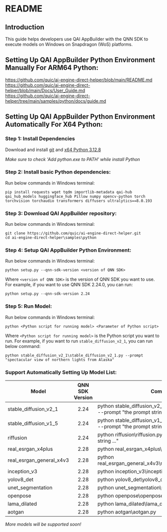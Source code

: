 # README

## Introduction 
This guide helps developers use QAI AppBuilder with the QNN SDK to execute models on Windows on Snapdragon (WoS) platforms.

## Setting Up QAI AppBuilder Python Environment Manually For ARM64 Python:
https://github.com/quic/ai-engine-direct-helper/blob/main/README.md <br>
https://github.com/quic/ai-engine-direct-helper/blob/main/Docs/User_Guide.md <br>
https://github.com/quic/ai-engine-direct-helper/tree/main/samples/python/docs/guide.md

## Setting Up QAI AppBuilder Python Environment Automatically For X64 Python:

### Step 1: Install Dependencies
Download and install [git](https://github.com/dennisameling/git/releases/download/v2.47.0.windows.2/Git-2.47.0.2-arm64.exe) and [x64 Python 3.12.8](https://www.python.org/ftp/python/3.12.8/python-3.12.8-amd64.exe)

*Make sure to check 'Add python.exe to PATH' while install Python*

### Step 2: Install basic Python dependencies:
Run below commands in Windows terminal:
```
pip install requests wget tqdm importlib-metadata qai-hub qai_hub_models huggingface_hub Pillow numpy opencv-python torch torchvision torchaudio transformers diffusers ultralytics==8.0.193
```

### Step 3: Download QAI AppBuilder repository:
Run below commands in Windows terminal:
```
git clone https://github.com/quic/ai-engine-direct-helper.git
cd ai-engine-direct-helper\samples\python
```

### Step 4: Setup QAI AppBuilder Python Environment:
Run below commands in Windows terminal:
```
python setup.py --qnn-sdk-version <version of QNN SDK>
```
Where `<version of QNN SDK>` is the version of QNN SDK you want to use. For example, if you want to use QNN SDK 2.24.0, you can run:
```
python setup.py --qnn-sdk-version 2.24
```

### Step 5: Run Model:
Run below commands in Windows terminal:
```
python <Python script for running model> <Parameter of Python script>
```
Where `<Python script for running model>` is the Python script you want to run. For example, if you want to run `stable_diffusion_v2_1`, you can run below command:
```
python stable_diffusion_v2_1\stable_diffusion_v2_1.py --prompt "spectacular view of northern lights from Alaska"
```

### Support Automatically Setting Up Model List:

|  Model   | QNN SDK Version  | Command  |
|  ----  | :----:   |  ----  |
| stable_diffusion_v2_1 | 2.24 | python stable_diffusion_v2_1\stable_diffusion_v2_1.py --prompt "the prompt string ..." |
| stable_diffusion_v1_5 | 2.24 | python stable_diffusion_v1_5\stable_diffusion_v1_5.py --prompt "the prompt string ..." |
| riffusion  | 2.24 | python riffusion\riffusion.py --prompt "the prompt string ..." |
| real_esrgan_x4plus  | 2.28 | python real_esrgan_x4plus\real_esrgan_x4plus.py |
| real_esrgan_general_x4v3  | 2.28 | python real_esrgan_general_x4v3\real_esrgan_general_x4v3.py |
| inception_v3  | 2.28 | python inception_v3\inception_v3.py |
| yolov8_det  | 2.28 | python yolov8_det\yolov8_det.py |
| unet_segmentation  | 2.28 | python unet_segmentation\unet_segmentation.py |
| openpose  | 2.28 | python openpose\openpose.py |
| lama_dilated  | 2.28 | python lama_dilated\lama_dilated.py |
| aotgan  | 2.28 | python aotgan\aotgan.py |

*More models will be supported soon!*
